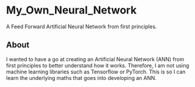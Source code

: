 # My_Own_Neural_Network
A Feed Forward Artificial Neural Network from first principles.

## About
I wanted to have a go at creating an Artificial Neural Network (ANN) from first principles to better understand how it works. Therefore, I am not using machine learning libraries such as Tensorflow or PyTorch. This is so I can learn the underlying maths that goes into developing an ANN.
